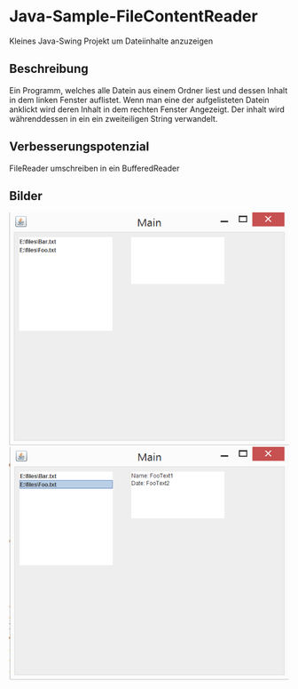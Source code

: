 # Java-Sample-FileContentReader
Kleines Java-Swing Projekt um Dateiinhalte anzuzeigen

## Beschreibung
Ein Programm, welches alle Datein aus einem Ordner liest und dessen Inhalt in dem linken Fenster auflistet. 
Wenn man eine der aufgelisteten Datein anklickt wird deren Inhalt in dem rechten Fenster Angezeigt. Der inhalt wird währenddessen in ein ein zweiteiligen String verwandelt.

## Verbesserungspotenzial
FileReader umschreiben in ein BufferedReader

## Bilder
![pic1](img/Bild1.PNG)
![pic2](img/Bild2.PNG)
